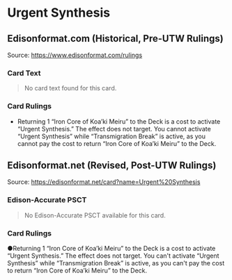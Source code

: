 # Urgent Synthesis

## Edisonformat.com (Historical, Pre-UTW Rulings)

Source: https://www.edisonformat.com/rulings

### Card Text

> No card text found for this card.

### Card Rulings

*   Returning 1 “Iron Core of Koa’ki Meiru” to the Deck is a cost to activate “Urgent Synthesis.” The effect does not target. You cannot activate “Urgent Synthesis” while “Transmigration Break” is active, as you cannot pay the cost to return “Iron Core of Koa’ki Meiru” to the Deck.

## Edisonformat.net (Revised, Post-UTW Rulings)

Source: https://edisonformat.net/card?name=Urgent%20Synthesis

### Edison-Accurate PSCT

> No Edison-Accurate PSCT available for this card.

### Card Rulings

●Returning 1 “Iron Core of Koa’ki Meiru” to the Deck is a cost to activate “Urgent Synthesis.” The effect does not target. You can't activate “Urgent Synthesis” while “Transmigration Break” is active, as you can't pay the cost to return “Iron Core of Koa’ki Meiru” to the Deck.
            